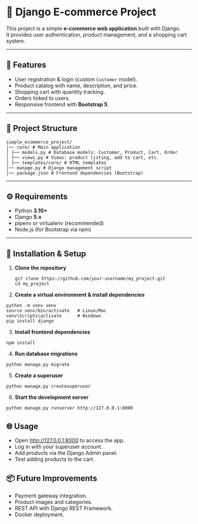 # 🛒 Django E-commerce Project

This project is a simple **e-commerce web application** built with Django.  
It provides user authentication, product management, and a shopping cart system.

---

## 📌 Features

- User registration & login (custom `Customer` model).
- Product catalog with name, description, and price.
- Shopping cart with quantity tracking.
- Orders linked to users.
- Responsive frontend with **Bootstrap 5**.

---

## 📂 Project Structure
```
simple_ecommerce_project/
│── core/ # Main application
│ ├── models.py # Database models: Customer, Product, Cart, Order
│ ├── views.py # Views: product listing, add to cart, etc.
│ ├── templates/core/ # HTML templates
│── manage.py # Django management script
│── package.json # Frontend dependencies (Bootstrap)
```

---

## ⚙️ Requirements

- Python **3.10+**
- Django **5.x**
- pipenv or virtualenv (recommended)
- Node.js (for Bootstrap via npm)

---

## 🚀 Installation & Setup

1. **Clone the repository**
   ```
   git clone https://github.com/your-username/my_project.git
   cd my_project
2. **Create a virtual environment & install dependencies**
```
python -m venv venv
source venv/bin/activate   # Linux/Mac
venv\Scripts\activate      # Windows
pip install django
```
3. **Install frontend dependencies**

```
npm install
```
4. **Run database migrations**
```
python manage.py migrate
```
5. **Create a superuser**
```
python manage.py createsuperuser
```
6. **Start the development server**
```
python manage.py runserver http://127.0.0.1:8000
```
## 🌐 Usage
- Open http://127.0.0.1:8000 to access the app.
- Log in with your superuser account.
- Add products via the Django Admin panel.
- Test adding products to the cart.

## 📦 Future Improvements
- Payment gateway integration.
- Product images and categories.
- REST API with Django REST Framework.
- Docker deployment.
